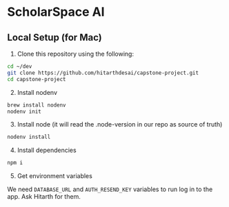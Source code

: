 # ScholarSpace AI

## Local Setup (for Mac)

1. Clone this repository using the following:

```bash
cd ~/dev
git clone https://github.com/hitarthdesai/capstone-project.git
cd capstone-project
```

2. Install nodenv

```bash
brew install nodenv
nodenv init
```

3. Install node (it will read the .node-version in our repo as source of truth)

```bash
nodenv install
```

4. Install dependencies

```bash
npm i
```

5. Get environment variables

We need `DATABASE_URL` and `AUTH_RESEND_KEY` variables to run log in to the app.
Ask Hitarth for them.
